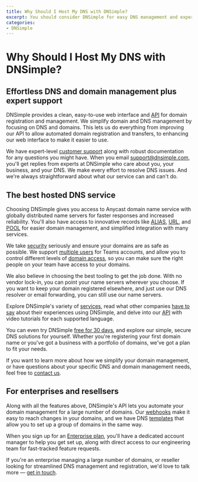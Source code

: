 ```yaml
---
title: Why Should I Host My DNS with DNSimple?
excerpt: You should consider DNSimple for easy DNS management and expert support.
categories:
- DNSimple
---
```


# Why Should I Host My DNS with DNSimple?

## Effortless DNS and domain management plus expert support

DNSimple provides a clean, easy-to-use web interface and [API](https://dnsimple.com/api) for domain registration and management. We simplify domain and DNS management by focusing on DNS and domains. This lets us do everything from improving our API to allow automated domain registration and transfers, to enhancing our web interface to make it easier to use.

We have expert-level [customer support](https://support.dnsimple.com/articles/dnsimple-support/) along with robust documentation for any questions you might have. When you email <support@dnsimple.com>, you'll get replies from experts at DNSimple who care about you, your business, and your DNS. We make every effort to resolve DNS issues. And we're always straightforward about what our service can and can't do.

## The best hosted DNS service 

Choosing DNSimple gives you access to Anycast domain name service with globally distributed name servers for faster responses and increased reliability. You'll also have access to innovative records like [ALIAS](/articles/alias-record/), [URL](/articles/url-record/), and [POOL](/articles/pool-record/) for easier domain management, and simplified integration with many services. 

We take [security](/articles/account-securing/) seriously and ensure your domains are as safe as possible. We support [multiple users](/articles/account-users/) for Teams accounts, and allow you to control different levels of [domain access](/articles/domain-access-control/), so you can make sure the right people on your team have access to your domains.

We also believe in choosing the best tooling to get the job done. With no vendor lock-in, you can point your name servers wherever you choose. If you want to keep your domain registered elsewhere, and just use our DNS resolver or email forwarding, you can still use our name servers.

Explore DNSimple's variety of [services](/articles/services/), read what other companies [have to say](https://dnsimple.com/customers) about their experiences using DNSimple, and delve into our [API](https://dnsimple.com/api) with video tutorials for each supported language. 

You can even try DNSimple [free for 30 days](https://dnsimple.com/signup), and explore our simple, secure DNS solutions for yourself. Whether you're registering your first domain name or you've got a business with a portfolio of domains, we've got a plan to fit your needs. 

If you want to learn more about how we simplify your domain management, or have questions about your specific DNS and domain management needs, feel free to [contact us](https://dnsimple.com/sales).

## For enterprises and resellsers

Along with all the features above, DNSimple's API lets you automate your domain management for a large number of domains. Our [webhooks](https://developer.dnsimple.com/v2/webhooks/events/) make it easy to reach changes in your domains, and we have DNS [templates](https://developer.dnsimple.com/v2/templates/) that allow you to set up a group of domains in the same way.

When you sign up for an [Enterprise plan](https://dnsimple.com/enterprises), you'll have a dedicated account manager to help you get set up, along with direct access to our engineering team for fast-tracked feature requests.  

If you're an enterprise managing a large number of domains, or reseller looking for streamlined DNS management and registration, we'd love to talk more — [get in touch](https://dnsimple.com/sales).

